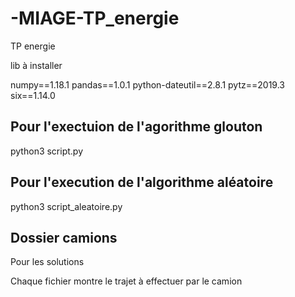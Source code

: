 # -MIAGE-TP_energie
TP energie

lib à installer 

numpy==1.18.1
pandas==1.0.1
python-dateutil==2.8.1
pytz==2019.3
six==1.14.0

## Pour l'exectuion de l'agorithme glouton 
python3 script.py 


## Pour l'execution de l'algorithme aléatoire 
python3 script_aleatoire.py 

## Dossier camions 
Pour les solutions

Chaque fichier montre le trajet à effectuer par le camion
